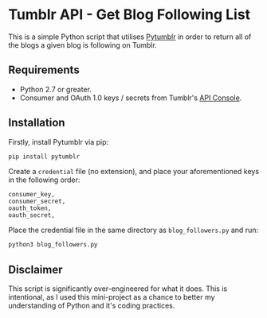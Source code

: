 # Tumblr API - Get Blog Following List
This is a simple Python script that utilises [Pytumblr](https://github.com/tumblr/pytumblr) in order to return all of the blogs a given blog is following on Tumblr.  

## Requirements  
- Python 2.7 or greater.
- Consumer and OAuth 1.0 keys / secrets from Tumblr's [API  Console](https://api.tumblr.com/console/).

## Installation
Firstly, install Pytumblr via pip:  

```python 
pip install pytumblr  
```

Create a `credential` file (no extension), and place your aforementioned keys in the following order:  
```
consumer_key,
consumer_secret,
oauth_token,
oauth_secret,
```
Place the credential file in the same directory as  `blog_followers.py` and run:
```python
python3 blog_followers.py
```

## Disclaimer
This script is significantly over-engineered for what it does. This is intentional, as I used this mini-project as a chance to better my understanding of Python and it's coding practices.  